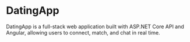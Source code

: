 # DatingApp
DatingApp is a full-stack web application built with ASP.NET Core API and Angular, allowing users to connect, match, and chat in real time.
